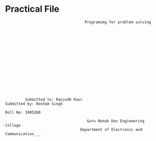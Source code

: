 #                                                 Practical File
                                        Programimg for problem solving 
                                        
                                        
                                        
                                        
                                        
                                        
                                        
                                        
                                        
                                        
                                        
                                        
                                        
                                        
                                        
                                        
             
             Submitted to: Ranjodh Kaur                                                 Submitted by: Resham Singh
                                                                                        Roll No: 1905260
                                     
                                         Guru Nanak Dev Engineering Collage 
                                      Department of Electronic and Communication___  
